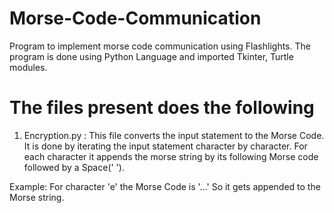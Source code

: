 # Morse-Code-Communication
Program to implement morse code communication using Flashlights. The program is done using Python Language and imported Tkinter, Turtle modules.

# The files present does the following

1. Encryption.py : This file converts the input statement to the Morse Code. It is done by iterating the input statement character by character. For each character it appends the morse string by its following Morse code followed by a Space(' ').

  Example: For character 'e' the Morse Code is '...' So it gets appended to the Morse string.
